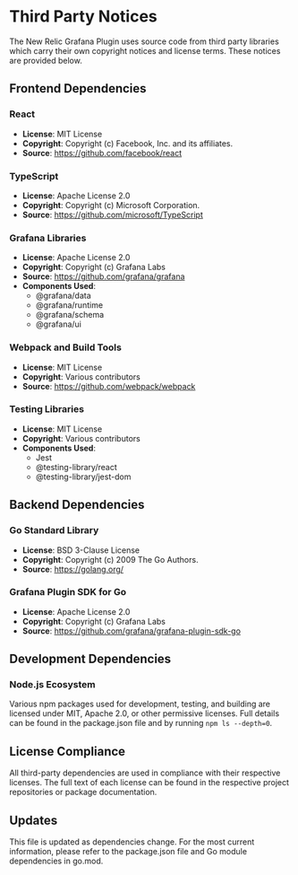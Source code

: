 # Third Party Notices

The New Relic Grafana Plugin uses source code from third party libraries which carry their own copyright notices and license terms. These notices are provided below.

## Frontend Dependencies

### React
- **License**: MIT License
- **Copyright**: Copyright (c) Facebook, Inc. and its affiliates.
- **Source**: https://github.com/facebook/react

### TypeScript
- **License**: Apache License 2.0
- **Copyright**: Copyright (c) Microsoft Corporation.
- **Source**: https://github.com/microsoft/TypeScript

### Grafana Libraries
- **License**: Apache License 2.0
- **Copyright**: Copyright (c) Grafana Labs
- **Source**: https://github.com/grafana/grafana
- **Components Used**:
  - @grafana/data
  - @grafana/runtime
  - @grafana/schema
  - @grafana/ui

### Webpack and Build Tools
- **License**: MIT License
- **Copyright**: Various contributors
- **Source**: https://github.com/webpack/webpack

### Testing Libraries
- **License**: MIT License
- **Copyright**: Various contributors
- **Components Used**:
  - Jest
  - @testing-library/react
  - @testing-library/jest-dom

## Backend Dependencies

### Go Standard Library
- **License**: BSD 3-Clause License
- **Copyright**: Copyright (c) 2009 The Go Authors.
- **Source**: https://golang.org/

### Grafana Plugin SDK for Go
- **License**: Apache License 2.0
- **Copyright**: Copyright (c) Grafana Labs
- **Source**: https://github.com/grafana/grafana-plugin-sdk-go

## Development Dependencies

### Node.js Ecosystem
Various npm packages used for development, testing, and building are licensed under MIT, Apache 2.0, or other permissive licenses. Full details can be found in the package.json file and by running `npm ls --depth=0`.

## License Compliance

All third-party dependencies are used in compliance with their respective licenses. The full text of each license can be found in the respective project repositories or package documentation.

## Updates

This file is updated as dependencies change. For the most current information, please refer to the package.json file and Go module dependencies in go.mod. 